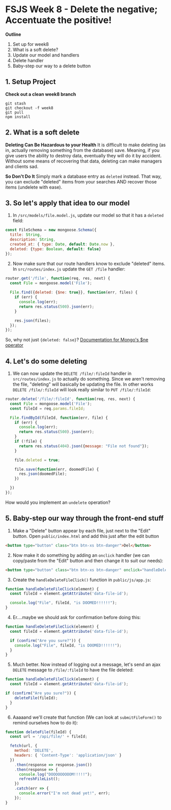 # FSJS Week 8 - Delete the negative; Accentuate the positive!

**Outline**

1. Set up for week8
2. What is a soft delete?
3. Update our model and handlers
4. Delete handler
5. Baby-step our way to a delete button


## 1. Setup Project

**Check out a clean week8 branch**
```
git stash
git checkout -f week8
git pull
npm install
```

## 2. What is a soft delete

**Deleting Can Be Hazardous to your Health**
It is difficult to make deleting (as in, actually removing something from the database) save.  Meaning, if you give users the ability to destroy data, eventually they will do it by accident.  Without some means of recovering that data, deleting can make managers and clients sad.

**So Don't Do It**
Simply mark a database entry as `deleted` instead.  That way, you can exclude "deleted" items from your searches AND recover those items (undelete with ease).

## 3. So let's apply that idea to our model
1. In `/src/models/file.model.js`, update our model so that it has a `deleted` field:
```javascript
const FileSchema = new mongoose.Schema({
  title: String,
  description: String,
  created_at: { type: Date, default: Date.now },
  deleted: {type: Boolean, default: false}
});
```

2. Now make sure that our route handlers know to exclude "deleted" items. In `src/routes/index.js` update the `GET /file` handler:
```javascript
router.get('/file', function(req, res, next) {
  const File = mongoose.model('File');
  
  File.find({deleted: {$ne: true}}, function(err, files) {
    if (err) {
      console.log(err);
      return res.status(500).json(err);
    }

    res.json(files);
  });
});
```
So, why not just `{deleted: false}`?
[Documentation for Mongo's $ne operator](https://docs.mongodb.com/manual/reference/operator/query/ne/)

## 4. Let's do some deleting
1. We can now update the `DELETE /file/:fileId` handler in `src/routes/index.js` to actually do something.  Since we aren't removing the file, "deleting" will basically be updating the file.  In other works `DELETE /file/:fileId` will look really similar to `PUT /file/:fileId`:
```javascript
router.delete('/file/:fileId', function(req, res, next) {
  const File = mongoose.model('File');
  const fileId = req.params.fileId;

  File.findById(fileId, function(err, file) {
    if (err) {
      console.log(err);
      return res.status(500).json(err);
    }
    if (!file) {
      return res.status(404).json({message: "File not found"});
    }

    file.deleted = true;

    file.save(function(err, doomedFile) {
      res.json(doomedFile);
    })

  })
});
```
How would you implement an `undelete` operation?

## 5. Baby-step our way through the front-end stuff
1. Make a "Delete" button appear by each file, just next to the "Edit" button.  Open `public/index.html` and add this just after the edit button
```html
<button type="button" class="btn btn-xs btn-danger">Del</button>
```

2. Now make it do something by adding an `onclick` handler (we can copy/paste from the "Edit" button and then change it to suit our needs):
```html
<button type="button" class="btn btn-xs btn-danger" onclick="handleDeleteFileClick(this)" data-file-id="${file._id}">Del</button>
```

3. Create the `handleDeleteFileClick()` function in `public/js/app.js`:
```javascript
function handleDeleteFileClick(element) {
  const fileId = element.getAttribute('data-file-id');

  console.log("File", fileId, "is DOOMED!!!!!!");
}
```

4. Er....maybe we should ask for confirmation before doing this:
```javascript
function handleDeleteFileClick(element) {
  const fileId = element.getAttribute('data-file-id');

  if (confirm("Are you sure?")) {
    console.log("File", fileId, "is DOOMED!!!!!!");
  }
}
```

5. Much better.  Now instead of logging out a message, let's send an ajax `DELETE` message to `/file/:fileId` to have the file deleted:
```javascript
function handleDeleteFileClick(element) {
  const fileId = element.getAttribute('data-file-id');

if (confirm("Are you sure?")) {
    deleteFile(fileId);
  }
}
```

6. Aaaaand we'll create that function (We can look at `submitFileForm()` to remind ourselves how to do it):
```javascript
function deleteFile(fileId) {
  const url = '/api/file/' + fileId;

  fetch(url, {
    method: 'DELETE',
    headers: { 'Content-Type': 'application/json' }
  })
    .then(response => response.json())
    .then(response => {
      console.log("DOOOOOOOOOM!!!!!");
      refreshFileList();
    })
    .catch(err => {
      console.error("I'm not dead yet!", err);
    });
}
```
